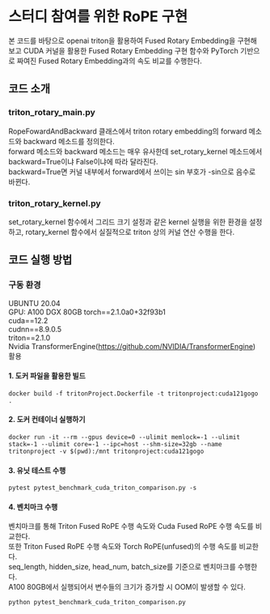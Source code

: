 # 스터디 참여를 위한 RoPE 구현  
본 코드를 바탕으로 openai triton을 활용하여 Fused Rotary Embedding을 구현해보고 CUDA 커널을 활용한 Fused Rotary Embedding 구현 함수와 PyTorch 기반으로 짜여진 
Fused Rotary Embedding과의 속도 비교를 수행한다.  

## 코드 소개  
### triton_rotary_main.py  
RopeFowardAndBackward 클래스에서 triton rotary embedding의 forward 메소드와 backward 메소드를 정의한다.  
forward 메소드와 backward 메소드는 매우 유사한데 set_rotary_kernel 메소드에서 backward=True이냐 False이냐에 따라 달라진다.  
backward=True면 커널 내부에서 forward에서 쓰이는 sin 부호가 -sin으로 음수로 바뀐다.  
### triton_rotary_kernel.py  
set_rotary_kernel 함수에서 그리드 크기 설정과 같은 kernel 실행을 위한 환경을 설정하고, rotary_kernel 함수에서 실질적으로 triton 상의 커널 연산 수행을 한다.  

## 코드 실행 방법  
### 구동 환경   
UBUNTU 20.04  
GPU: A100 DGX 80GB
torch==2.1.0a0+32f93b1  
cuda==12.2  
cudnn==8.9.0.5  
triton==2.1.0  
Nvidia TransformerEngine(https://github.com/NVIDIA/TransformerEngine) 활용  

#### 1. 도커 파일을 활용한 빌드 
```
docker build -f tritonProject.Dockerfile -t tritonproject:cuda121gogo .
```
#### 2. 도커 컨테이너 실행하기
```
docker run -it --rm --gpus device=0 --ulimit memlock=-1 --ulimit stack=-1 --ulimit core=-1 --ipc=host --shm-size=32gb --name tritonproject -v $(pwd):/mnt tritonproject:cuda121gogo
```
#### 3. 유닛 테스트 수행  

```
pytest pytest_benchmark_cuda_triton_comparison.py -s
```
#### 4. 벤치마크 수행  
벤치마크를 통해 Triton Fused RoPE 수행 속도와 Cuda Fused RoPE 수행 속도를 비교한다.  
또한 Triton Fused RoPE 수행 속도와 Torch RoPE(unfused)의 수행 속도를 비교한다.  
seq_length, hidden_size, head_num, batch_size를 기준으로 벤치마크를 수행한다.  
A100 80GB에서 실행되어서 변수들의 크기가 증가할 시 OOM이 발생할 수 있다.  
```
python pytest_benchmark_cuda_triton_comparison.py
```




